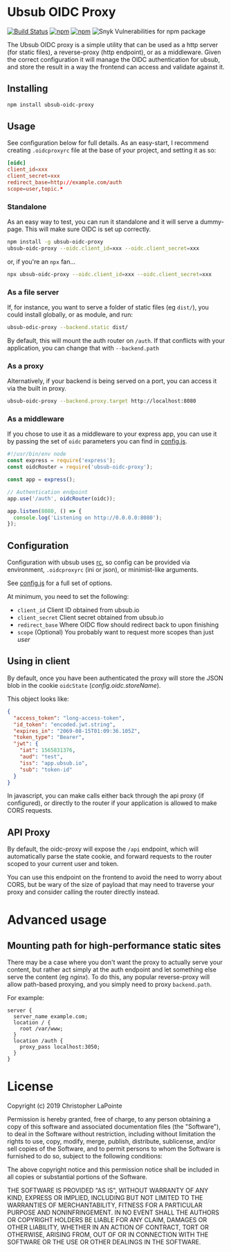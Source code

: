 # Ubsub OIDC Proxy

[![Build Status](https://travis-ci.org/ubsub/ubsub-oidc-proxy.svg?branch=master)](https://travis-ci.org/ubsub/ubsub-oidc-proxy)
[![npm](https://img.shields.io/npm/v/ubsub-oidc-proxy.svg)](https://www.npmjs.com/package/ubsub-oidc-proxy)
[![npm](https://img.shields.io/npm/l/ubsub-oidc-proxy.svg)](https://www.npmjs.com/package/ubsub-oidc-proxy)
![Snyk Vulnerabilities for npm package](https://img.shields.io/snyk/vulnerabilities/npm/ubsub-oidc-proxy.svg)

The Ubsub OIDC proxy is a simple utility that can be used as a http server (for static files), a reverse-proxy (http endpoint), or as a middleware.  Given the correct configuration it will manage the OIDC authentication for ubsub, and store the result in a way the frontend can access and validate against it.

## Installing

```sh
npm install ubsub-oidc-proxy
```

## Usage

See configuration below for full details.  As an easy-start, I recommend creating `.oidcproxyrc` file at the base of your project, and setting it as so:

```toml
[oidc]
client_id=xxx
client_secret=xxx
redirect_base=http://example.com/auth
scope=user,topic.*
```

### Standalone

As an easy way to test, you can run it standalone and it will serve a dummy-page.  This will make sure OIDC is set up correctly.

```sh
npm install -g ubsub-oidc-proxy
ubsub-oidc-proxy --oidc.client_id=xxx --oidc.client_secret=xxx
```

or, if you're an `npx` fan...

```sh
npx ubsub-oidc-proxy --oidc.client_id=xxx --oidc.client_secret=xxx
```

### As a file server

If, for instance, you want to serve a folder of static files (eg `dist/`), you could install globally, or as module, and run:

```sh
ubsub-odic-proxy --backend.static dist/
```

By default, this will mount the auth router on `/auth`. If that conflicts with your application, you can change that with `--backend.path`

### As a proxy

Alternatively, if your backend is being served on a port, you can access it via the built in proxy.

```sh
ubsub-oidc-proxy --backend.proxy.target http://localhost:8080
```

### As a middleware

If you chose to use it as a middleware to your express app, you can use it by passing the set of `oidc` parameters you can find in [config.js](config.js).

```js
#!/usr/bin/env node
const express = require('express');
const oidcRouter = require('ubsub-oidc-proxy');

const app = express();

// Authentication endpoint
app.use('/auth', oidcRouter(oidc));

app.listen(8080, () => {
  console.log('Listening on http://0.0.0.0:8080');
});
```

## Configuration

Configuration with ubsub uses [rc](https://www.npmjs.com/package/rc), so config can be provided via environment, `.oidcproxyrc` (ini or json), or minimist-like arguments.

See [config.js](config.js) for a full set of options.

At minimum, you need to set the following:

 * `client_id` Client ID obtained from ubsub.io
 * `client_secret` Client secret obtained from ubsub.io
 * `redirect_base` Where OIDC flow should redirect back to upon finishing
 * `scope` (Optional) You probably want to request more scopes than just *user*

## Using in client

By default, once you have been authenticated the proxy will store the JSON blob in the cookie `oidcState` (*config.oidc.storeName*).

This object looks like:

```json
{
  "access_token": "long-access-token",
  "id_token": "encoded.jwt.string",
  "expires_in": "2069-08-15T01:09:36.105Z",
  "token_type": "Bearer",
  "jwt": {
    "iat": 1565831376,
    "aud": "test",
    "iss": "app.ubsub.io",
    "sub": "token-id"
  }
}
```

In javascript, you can make calls either back through the api proxy (if configured), or directly to the router if your application is allowed to make CORS requests.

## API Proxy

By default, the oidc-proxy will expose the `/api` endpoint, which will automatically parse the state cookie, and forward requests to the router scoped to your current user and token.

You can use this endpoint on the frontend to avoid the need to worry about CORS, but be wary of the size of payload that may need to traverse your proxy and consider calling the router directly instead.

# Advanced usage

## Mounting path for high-performance static sites

There may be a case where you don't want the proxy to actually serve your content, but rather act simply at the auth endpoint and let something else serve the content (eg *nginx*).  To do this, any popular reverse-proxy will allow path-based proxying, and you simply need to proxy `backend.path`.

For example:

```
server {
  server_name example.com;
  location / {
    root /var/www;
  }
  location /auth {
    proxy_pass localhost:3050;
  }
}
```

# License

Copyright (c) 2019 Christopher LaPointe

Permission is hereby granted, free of charge, to any person obtaining a copy of this software and associated documentation files (the "Software"), to deal in the Software without restriction, including without limitation the rights to use, copy, modify, merge, publish, distribute, sublicense, and/or sell copies of the Software, and to permit persons to whom the Software is furnished to do so, subject to the following conditions:

The above copyright notice and this permission notice shall be included in all copies or substantial portions of the Software.

THE SOFTWARE IS PROVIDED "AS IS", WITHOUT WARRANTY OF ANY KIND, EXPRESS OR IMPLIED, INCLUDING BUT NOT LIMITED TO THE WARRANTIES OF MERCHANTABILITY, FITNESS FOR A PARTICULAR PURPOSE AND NONINFRINGEMENT. IN NO EVENT SHALL THE AUTHORS OR COPYRIGHT HOLDERS BE LIABLE FOR ANY CLAIM, DAMAGES OR OTHER LIABILITY, WHETHER IN AN ACTION OF CONTRACT, TORT OR OTHERWISE, ARISING FROM, OUT OF OR IN CONNECTION WITH THE SOFTWARE OR THE USE OR OTHER DEALINGS IN THE SOFTWARE.
